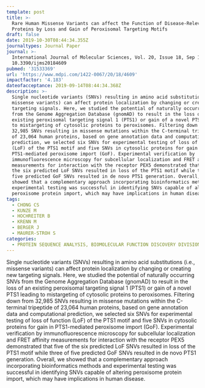 ```yaml
---
template: post
title: >-
  Rare Human Missense Variants can affect the Function of Disease-Relevant
  Proteins by Loss and Gain of Peroxisomal Targeting Motifs
draft: false
date: 2019-10-30T08:44:34.355Z
journaltypes: Journal Paper
journal: >-
  International Journal of Molecular Sciences, Vol. 20, Issue 18, Sep 17, doi:
  10.3390/ijms20184609
pubmed: '31533369'
url: 'https://www.mdpi.com/1422-0067/20/18/4609'
impactfactor: '4.183'
dateofacceptance: 2019-09-14T08:44:34.368Z
description: >-
  Single nucleotide variants (SNVs) resulting in amino acid substitutions (i.e.,
  missense variants) can affect protein localization by changing or creating new
  targeting signals. Here, we studied the potential of naturally occurring SNVs
  from the Genome Aggregation Database (gnomAD) to result in the loss of an
  existing peroxisomal targeting signal 1 (PTS1) or gain of a novel PTS1 leading
  to mistargeting of cytosolic proteins to peroxisomes. Filtering down from
  32,985 SNVs resulting in missense mutations within the C-terminal tripeptide
  of 23,064 human proteins, based on gene annotation data and computational
  prediction, we selected six SNVs for experimental testing of loss of function
  (LoF) of the PTS1 motif and five SNVs in cytosolic proteins for gain in
  PTS1-mediated peroxisome import (GoF). Experimental verification by
  immunofluorescence microscopy for subcellular localization and FRET affinity
  measurements for interaction with the receptor PEX5 demonstrated that five of
  the six predicted LoF SNVs resulted in loss of the PTS1 motif while three of
  five predicted GoF SNVs resulted in de novo PTS1 generation. Overall, we
  showed that a complementary approach incorporating bioinformatics methods and
  experimental testing was successful in identifying SNVs capable of altering
  peroxisome protein import, which may have implications in human disease.
tags:
  - CHONG CS
  - KUNZE M
  - HOCHREITER B
  - KRENN M
  - BERGER J
  - MAURER-STROH S
categories: 
  - PROTEIN SEQUENCE ANALYSIS, BIOMOLECULAR FUNCTION DISCOVERY DIVISION
---
```

Single nucleotide variants (SNVs) resulting in amino acid substitutions (i.e., missense variants) can affect protein localization by changing or creating new targeting signals. Here, we studied the potential of naturally occurring SNVs from the Genome Aggregation Database (gnomAD) to result in the loss of an existing peroxisomal targeting signal 1 (PTS1) or gain of a novel PTS1 leading to mistargeting of cytosolic proteins to peroxisomes. Filtering down from 32,985 SNVs resulting in missense mutations within the C-terminal tripeptide of 23,064 human proteins, based on gene annotation data and computational prediction, we selected six SNVs for experimental testing of loss of function (LoF) of the PTS1 motif and five SNVs in cytosolic proteins for gain in PTS1-mediated peroxisome import (GoF). Experimental verification by immunofluorescence microscopy for subcellular localization and FRET affinity measurements for interaction with the receptor PEX5 demonstrated that five of the six predicted LoF SNVs resulted in loss of the PTS1 motif while three of five predicted GoF SNVs resulted in de novo PTS1 generation. Overall, we showed that a complementary approach incorporating bioinformatics methods and experimental testing was successful in identifying SNVs capable of altering peroxisome protein import, which may have implications in human disease.
